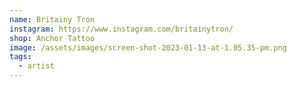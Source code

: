 ```yaml
---
name: Britainy Tron
instagram: https://www.instagram.com/britainytron/
shop: Anchor Tattoo
image: /assets/images/screen-shot-2023-01-13-at-1.05.35-pm.png
tags:
  - artist
---
```

